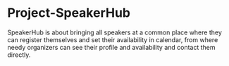 # Project-SpeakerHub
SpeakerHub is about bringing all speakers at a common place where they can register themselves and set their availability in calendar, from where needy organizers can see their profile and availability and contact them directly.  
